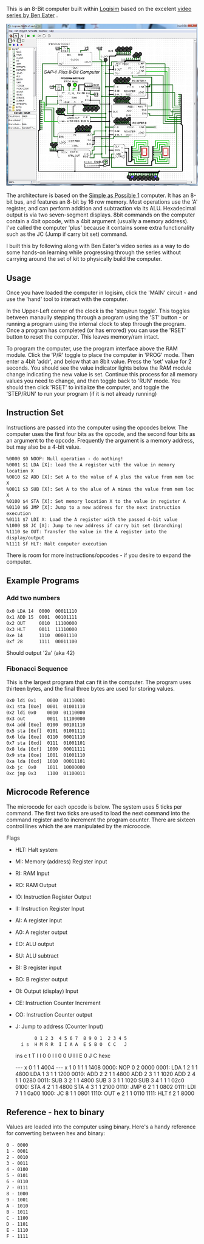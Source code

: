 This is an 8-Bit computer built within [Logisim](http://www.cburch.com/logisim/index.html)
based on the excelent [video series by Ben Eater](https://www.youtube.com/playlist?list=PLowKtXNTBypGqImE405J2565dvjafglHU)
.

![The SAP1p schematic](i/sap1p.jpg??raw=true)

The architecture is based on the [Simple as Possible 1](http://drghimire.com.np/simple-as-possible-computer-1-sap1-architecture/)
computer. It has an 8-bit bus, and features an 8-bit by 16 row memory. Most
operations use the 'A' register, and can perform addition and subtraction via
its ALU. Hexadecimal output is via two seven-segment displays. 8bit commands
on the computer contain a 4bit opcode, with a 4bit argument (usually a memory
address). I've called the computer 'plus' because it contains some extra
functionality such as the JC (Jump if carry bit set) command.

I built this by following along with Ben Eater's video series as a way to
do some hands-on learning while progressing through the series without
carrying around the set of kit to physically build the computer.

## Usage

Once you have loaded the computer in logisim, click the 'MAIN' circuit -
and use the 'hand' tool to interact with the computer.

In the Upper-Left corner of the clock is the 'step/run toggle'. This toggles
between manaully stepping through a program using the 'ST' button - or running
a program using the internal clock to step through the program. Once a program
has completed (or has errored) you can use the 'RSET' button to reset the
computer. This leaves memory/ram intact.

To program the computer, use the program interface above the RAM module.
Click the 'P/R' toggle to place the computer in 'PROG' mode. Then enter a
4bit 'addr', and below that an 8bit value. Press the 'set' value for 2 seconds.
You should see the value indicator lights below the RAM module change
indicating the new value is set. Continue this process for all memory values
you need to change, and then toggle back to 'RUN' mode. You should then
click 'RSET' to initialize the computer, and toggle the 'STEP/RUN' to run your
program (if it is not already running)

## Instruction Set

Instructions are passed into the computer using the opcodes below. The computer
uses the first four bits as the opcode, and the second four bits as an
argument to the opcode. Frequently the argument is a memory address, but may
also be a 4-bit value.

    %0000 $0 NOOP: Null operation - do nothing!
    %0001 $1 LDA [X]: load the A register with the value in memory location X
    %0010 $2 ADD [X]: Set A to the value of A plus the value from mem loc X
    %0011 $3 SUB [X]: Set A to the alue of A minus the value from mem loc X
    %0100 $4 STA [X]: Set memory location X to the value in register A
    %0110 $6 JMP [X]: Jump to a new address for the next instruction execution
    %0111 $7 LDI X: Load the A register with the passed 4-bit value
    %1000 $8 JC [X]: Jump to new address if carry bit set (branching)
    %1110 $e OUT: Transfer the value in the A register into the display/output
    %1111 $f HLT: Halt computer execution

There is room for more instructions/opcodes - if you desire to expand the computer.


## Example Programs

### Add two numbers

    0x0 LDA 14  0000  00011110
    0x1 ADD 15  0001  00101111
    0x2 OUT     0010  11100000
    0x3 HLT     0011  11110000
    0xe 14      1110  00001110
    0xf 28      1111  00011100

Should output '2a' (aka 42)

### Fibonacci Sequence

This is the largest program that can fit in the computer. The program uses
thirteen bytes, and the final three bytes are used for storing values.

    0x0 ldi 0x1    0000  01110001
    0x1 sta [0xe]  0001  01001110
    0x2 ldi 0x0    0010  01110000
    0x3 out        0011  11100000
    0x4 add [0xe]  0100  00101110
    0x5 sta [0xf]  0101  01001111
    0x6 lda [0xe]  0110  00011110
    0x7 sta [0xd]  0111  01001101
    0x8 lda [0xf]  1000  00011111
    0x9 sta [0xe]  1001  01001110
    0xa lda [0xd]  1010  00011101
    0xb jc  0x0    1011  10000000
    0xc jmp 0x3    1100  01100011

## Microcode Reference

The microcode for each opcode is below. The system uses 5 ticks per command.
The first two ticks are used to load the next command into the command register
and to increment the program counter. There are sixteen control lines which the
are manipulated by the microcode.

Flags

* HLT: Halt system
* MI: Memory (address) Register input
* RI: RAM Input
* RO: RAM Output
* IO: Instruction Register Output
* II: Instruction Register Input
* AI: A register input
* A0: A register output
* EO: ALU output
* SU: ALU subtract
* BI: B register input
* BO: B register output
* OI: Output (display) Input
* CE: Instruction Counter Increment
* CO: Instruction Counter output
* J: Jump to address (Counter Input)


             0 1 2 3  4 5 6 7  8 9 0 1  2 3 4 5
        i s  H M R R  I I A A  E S B O  C C   J
    ins c t  T I I 0  0 I I 0  0 U I I  E 0 J C hexc  
                                                      
    --- x 0    1                          1     4004
    --- x 1  0     1    1               1       1408
    0000:
    NOP 0 2                                     0000
    0001:
    LDA 1 2    1      1                         4800
    LDA 1 3        1      1                     1200
    0010:
    ADD 2 2    1      1                         4800
    ADD 2 3        1               1            1020
    ADD 2 4               1    1                0280
    0011:
    SUB 3 2    1      1                         4800
    SUB 3 3        1               1            1020
    SUB 3 4               1    1 1              02c0
    0100:
    STA 4 2    1      1                         4800
    STA 4 3      1          1                   2100
    0110:
    JMP 6 2           1                     1   0802
    0111:
    LDI 7             1   1                     0a00
    1000:
    JC  8             1                       1 0801
    1110:
    OUT e 2                 1        1          0110
    1111:
    HLT f 2  1                                  8000

## Reference - hex to binary

Values are loaded into the computer using binary. Here's a handy reference
for converting between hex and binary:

    0 - 0000
    1 - 0001
    2 - 0010
    3 - 0011
    4 - 0100
    5 - 0101
    6 - 0110
    7 - 0111
    8 - 1000
    9 - 1001
    A - 1010
    B - 1011
    C - 1100
    D - 1101
    E - 1110
    F - 1111

